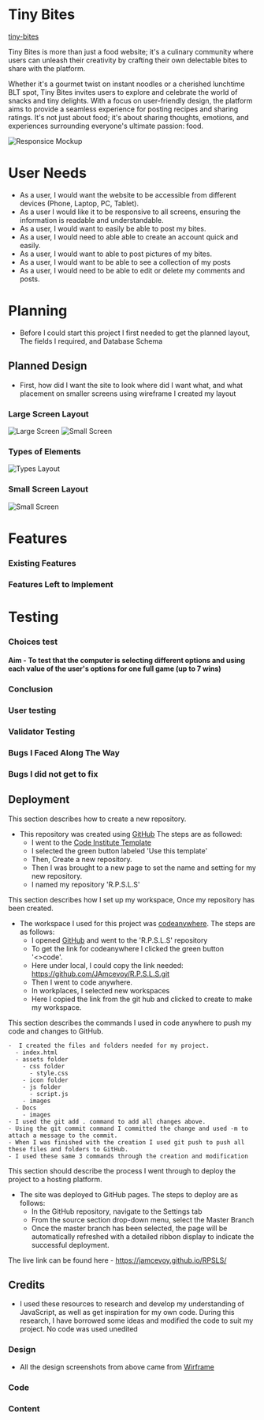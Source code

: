 # Tiny Bites

[tiny-bites]()

Tiny Bites is more than just a food website; it's a culinary community where users can unleash their creativity by crafting their own delectable bites to share with the platform.

 Whether it's a gourmet twist on instant noodles or a cherished lunchtime BLT spot, Tiny Bites invites users to explore and celebrate the world of snacks and tiny delights. With a focus on user-friendly design, the platform aims to provide a seamless experience for posting recipes and sharing ratings. It's not just about food; it's about sharing thoughts, emotions, and experiences surrounding everyone's ultimate passion: food.

![Responsice Mockup]()

# User Needs

- As a user, I would want the website to be accessible from different devices (Phone, Laptop, PC, Tablet).
- As a user I would like it to be responsive to all screens, ensuring the information is readable and understandable.
- As a user, I would want to easily be able to post my bites.
- As a user, I would need to able able to create an account quick and easily.
- As a user, I would want to able to post pictures of my bites.
- As a user, I would want to be able to see a collection of my posts
- As a user, I would need to be able to edit or delete my comments and posts.

# Planning

- Before I could start this project I first needed to get the planned layout, The fields I required, and Database Schema

## Planned Design

- First, how did I want the site to look where did I want what, and what placement on smaller screens using wireframe I created my layout

### Large Screen Layout

![Large Screen](docs/)
![Small Screen]((docs/))

### Types of Elements

![Types Layout](docs/)

### Small Screen Layout

![Small Screen](docs/images)

# Features

### Existing Features



### Features Left to Implement


# Testing


### Choices test

#### Aim - To test that the computer is selecting different options and using each value of the user's options for one full game (up to 7 wins)

### Conclusion


### User testing


### Validator Testing

### Bugs I Faced Along The Way


### Bugs I did not get to fix


## Deployment

This section describes how to create a new repository.

- This repository was created using [GitHub](https://github.com/) The steps are as followed:
  - I went to the [Code Institute Template](https://github.com/Code-Institute-Org/ci-full-template)
  - I selected the green button labeled 'Use this template'
  - Then, Create a new repository.
  - Then I was brought to a new page to set the name and setting for my new repository.
  - I named my repository 'R.P.S.L.S'

This section describes how I set up my workspace, Once my repository has been created.

- The workspace I used for this project was [codeanywhere](https://app.codeanywhere.com/). The steps are as follows:
  - I opened [GitHub](https://github.com/) and went to the 'R.P.S.L.S' repository
  - To get the link for codeanywhere I clicked the green button '<>code'.
  - Here under local, I could copy the link needed: <https://github.com/JAmcevoy/R.P.S.L.S.git>
  - Then I went to code anywhere.
  - In workplaces, I selected new workspaces
  - Here I copied the link from the git hub and clicked to create to make my workspace.

This section describes the commands I used in code anywhere to push my code and changes to GitHub.

    -  I created the files and folders needed for my project.
      - index.html
      - assets folder
        - css folder
          - style.css
        - icon folder
        - js folder
          - script.js
        - images
      - Docs
        - images
    - I used the git add . command to add all changes above.
    - Using the git commit command I committed the change and used -m to attach a message to the commit.
    - When I was finished with the creation I used git push to push all these files and folders to GitHub.
    - I used these same 3 commands through the creation and modification

This section should describe the process I went through to deploy the project to a hosting platform.

- The site was deployed to GitHub pages. The steps to deploy are as follows:
  - In the GitHub repository, navigate to the Settings tab
  - From the source section drop-down menu, select the Master Branch
  - Once the master branch has been selected, the page will be automatically refreshed with a detailed ribbon display to indicate the successful deployment.

The live link can be found here - <https://jamcevoy.github.io/RPSLS/>

## Credits

- I used these resources to research and develop my understanding of JavaScript, as well as get inspiration for my own code. During this research, I have borrowed some ideas and modified the code to suit my project. No code was used unedited

### Design

- All the design screenshots from above came from [Wirframe](https://wireframe.cc/)

### Code


### Content


